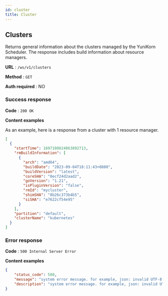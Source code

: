 ```yaml
---
id: cluster
title: Cluster
---
```


<!--
Licensed to the Apache Software Foundation (ASF) under one
or more contributor license agreements.  See the NOTICE file
distributed with this work for additional information
regarding copyright ownership.  The ASF licenses this file
to you under the Apache License, Version 2.0 (the
"License"); you may not use this file except in compliance
with the License.  You may obtain a copy of the License at

  http://www.apache.org/licenses/LICENSE-2.0

Unless required by applicable law or agreed to in writing,
software distributed under the License is distributed on an
"AS IS" BASIS, WITHOUT WARRANTIES OR CONDITIONS OF ANY
KIND, either express or implied.  See the License for the
specific language governing permissions and limitations
under the License.
-->

## Clusters

Returns general information about the clusters managed by the YuniKorn Scheduler. 
The response includes build information about resource managers.  

**URL** : `/ws/v1/clusters`

**Method** : `GET`

**Auth required** : NO

### Success response

**Code** : `200 OK`

**Content examples**

As an example, here is a response from a cluster with 1 resource manager.

```json
[
  {
    "startTime": 1697100824863892713,
    "rmBuildInformation": [
      {
        "arch": "amd64",
        "buildDate": "2023-09-04T18:11:43+0800",
        "buildVersion": "latest",
        "coreSHA": "0ecf24d2aad2",
        "goVersion": "1.21",
        "isPluginVersion": "false",
        "rmId": "mycluster",
        "shimSHA": "8b26c373b4b5",
        "siSHA": "e7622cf54e95"
      }
    ],
    "partition": "default",
    "clusterName": "kubernetes"
  }
]
```

### Error response

**Code** : `500 Internal Server Error`

**Content examples**

```json
{
    "status_code": 500,
    "message": "system error message. for example, json: invalid UTF-8 in string: ..",
    "description": "system error message. for example, json: invalid UTF-8 in string: .."
}
```
